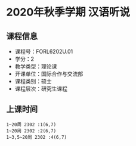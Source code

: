 # 2020年秋季学期 汉语听说 






## 课程信息

- 课程号：FORL6202U.01
- 学分：2
- 教学类型：理论课
- 开课单位：国际合作与交流部
- 课程类别：硕士
- 课程层次：研究生课程

## 上课时间

```
1~20周 2302 :1(6,7)
1~20周 2302 :2(6,7)
1~3,5~20周 2302 :4(6,7)
```

